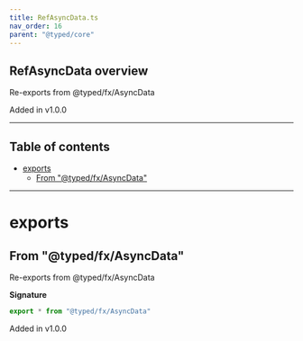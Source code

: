 ```yaml
---
title: RefAsyncData.ts
nav_order: 16
parent: "@typed/core"
---
```


## RefAsyncData overview

Re-exports from @typed/fx/AsyncData

Added in v1.0.0

---

<h2 class="text-delta">Table of contents</h2>

- [exports](#exports)
  - [From "@typed/fx/AsyncData"](#from-typedfxasyncdata)

---

# exports

## From "@typed/fx/AsyncData"

Re-exports from @typed/fx/AsyncData

**Signature**

```ts
export * from "@typed/fx/AsyncData"
```

Added in v1.0.0
